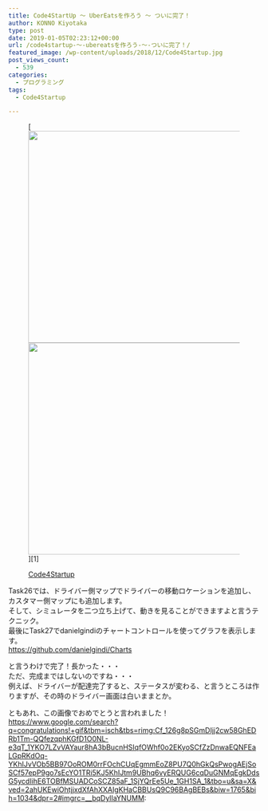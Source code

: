 ```yaml
---
title: Code4StartUp ～ UberEatsを作ろう ～ ついに完了！
author: KONNO Kiyotaka
type: post
date: 2019-01-05T02:23:12+00:00
url: /code4startup-～-ubereatsを作ろう-～-ついに完了！/
featured_image: /wp-content/uploads/2018/12/Code4Startup.jpg
post_views_count:
  - 539
categories:
  - プログラミング
tags:
  - Code4Startup

---
```

 <figure class="wp-block-image is-resized">[<img src="https://i2.wp.com/www.programmers-office.ml/wp-content/uploads/2018/12/Code4Startup.jpg?resize=800%2C425&ssl=1" alt="" class="wp-image-2504 jetpack-lazy-image jetpack-lazy-image--handled" width="800" height="425" data-recalc-dims="1" srcset="https://i2.wp.com/www.programmers-office.ml/wp-content/uploads/2018/12/Code4Startup.jpg?w=800&ssl=1 800w, https://i2.wp.com/www.programmers-office.ml/wp-content/uploads/2018/12/Code4Startup.jpg?resize=300%2C159&ssl=1 300w, https://i2.wp.com/www.programmers-office.ml/wp-content/uploads/2018/12/Code4Startup.jpg?resize=768%2C408&ssl=1 768w" data-lazy-loaded="1" sizes="(max-width: 800px) 100vw, 800px" />

<noscript>
  <img src="https://i2.wp.com/www.programmers-office.ml/wp-content/uploads/2018/12/Code4Startup.jpg?resize=800%2C425&ssl=1" alt="" class="wp-image-2504" width="800" height="425" srcset="https://i2.wp.com/www.programmers-office.ml/wp-content/uploads/2018/12/Code4Startup.jpg?w=800&ssl=1 800w, https://i2.wp.com/www.programmers-office.ml/wp-content/uploads/2018/12/Code4Startup.jpg?resize=300%2C159&ssl=1 300w, https://i2.wp.com/www.programmers-office.ml/wp-content/uploads/2018/12/Code4Startup.jpg?resize=768%2C408&ssl=1 768w" sizes="(max-width: 800px) 100vw, 800px" />
</noscript>][1]<figcaption>

[Code4Startup][1]</figcaption></figure> 

Task26では、ドライバー側マップでドライバーの移動ロケーションを追加し、カスタマー側マップにも追加します。  
そして、シミュレータを二つ立ち上げて、動きを見ることができますよと言うテクニック。  
最後にTask27でdanielgindiのチャートコントロールを使ってグラフを表示します。  
<a rel="noreferrer noopener" target="_blank" href="https://github.com/danielgindi/Charts">https://github.com/danielgindi/Charts</a>

と言うわけで完了！長かった・・・  
ただ、完成まではしないのですね・・・  
例えば、ドライバーが配達完了すると、ステータスが変わる、と言うところは作りますが、その時のドライバー画面は白いままとか。

ともあれ、この画像でおめでとうと言われました！  
<a rel="noreferrer noopener" target="_blank" href="https://www.google.com/search?q=congratulations!%20gif&tbm=isch&tbs=rimg%3ACf_126g8pSGmDIjj2cw58GhEDRb1Tm-QQfezqphKGfD1O0NL-e3qT_1YKO7LZvVAYaur8hA3bBucnHSIqfOWhf0o2EKyoSCfZzDnwaEQNFEaLGpRKdOq-YKhIJvVOb5BB97OoROM0rrFOchCUqEgmmEoZ8PU7Q0hGkQsPwogAEjSoSCf57epP9go7sEcYO1TRi5KJ5KhIJtm9UBhq6vyERQUG6cqDuGNMqEgkDdsG5ycdIihE6TOBfMSUADCoSCZ85aF_1SjYQrEe5Ue_1GH1SA_1&tbo=u&sa=X&ved=2ahUKEwiOhtjjxdXfAhXXAIgKHaCBBUsQ9C96BAgBEBs&biw=1765&bih=1034&dpr=2&authuser=0#imgrc=__bqDylIaYNUMM">https://www.google.com/search?q=congratulations!+gif&tbm=isch&tbs=rimg:Cf_126g8pSGmDIjj2cw58GhEDRb1Tm-QQfezqphKGfD1O0NL-e3qT_1YKO7LZvVAYaur8hA3bBucnHSIqfOWhf0o2EKyoSCfZzDnwaEQNFEaLGpRKdOq-YKhIJvVOb5BB97OoROM0rrFOchCUqEgmmEoZ8PU7Q0hGkQsPwogAEjSoSCf57epP9go7sEcYO1TRi5KJ5KhIJtm9UBhq6vyERQUG6cqDuGNMqEgkDdsG5ycdIihE6TOBfMSUADCoSCZ85aF_1SjYQrEe5Ue_1GH1SA_1&tbo=u&sa=X&ved=2ahUKEwiOhtjjxdXfAhXXAIgKHaCBBUsQ9C96BAgBEBs&biw=1765&bih=1034&dpr=2#imgrc=__bqDylIaYNUMM</a>:

 [1]: https://code4startup.com/?ref=kiyotakakonno